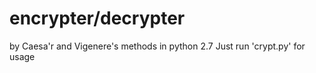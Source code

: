 # encrypter/decrypter
by Caesa'r and Vigenere's methods in python 2.7
Just run 'crypt.py' for usage
